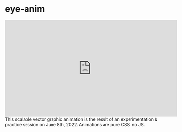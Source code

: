# eye-anim
<iframe width="560" height="315" src="https://www.youtube.com/embed/996n5wEh0o8" title="YouTube video player" frameborder="0" allow="accelerometer; autoplay; clipboard-write; encrypted-media; gyroscope; picture-in-picture" allowfullscreen></iframe>
This scalable vector graphic animation is the result of an experimentation & practice session on June 8th, 2022. Animations are pure CSS, no JS.
